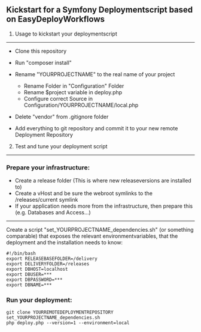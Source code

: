 Kickstart for a Symfony Deploymentscript based on EasyDeployWorkflows
----------------------------

1) Usage to kickstart your deploymentscript
----------------------------

* Clone this repository
* Run "composer install"
* Rename "YOURPROJECTNAME" to the real name of your project

    * Rename Folder in "Configuration" Folder
    * Rename $project variable in deploy.php
    * Configure correct Source in Configuration/YOURPROJECTNAME/local.php

* Delete "vendor" from .gitignore folder
* Add everything to git repository and commit it to your new remote Deployment Repository

2) Test and tune your deployment script
----------------------------
### Prepare your infrastructure:
* Create a release folder (This is where new releaseversions are installed to)
* Create a vHost and be sure the webroot symlinks to the /releases/current symlink
* If your application needs more from the infrastructure, then prepare this (e.g. Databases and Access...)

-----------------------

Create a script "set_YOURPROJECTNAME_dependencies.sh" (or something comparable) that exposes the relevant environmentvariables, that the deployment and the installation needs to know:


	#!/bin/bash
	export RELEASEBASEFOLDER=/delivery
	export DELIVERYFOLDER=/releases
	export DBHOST=localhost
	export DBUSER=***
	export DBPASSWORD=***
	export DBNAME=***


### Run your deployment:


	git clone YOURREMOTEDEPLOYMENTREPOSITORY
	set_YOURPROJECTNAME_dependencies.sh
	php deploy.php --version=1 --environment=local

